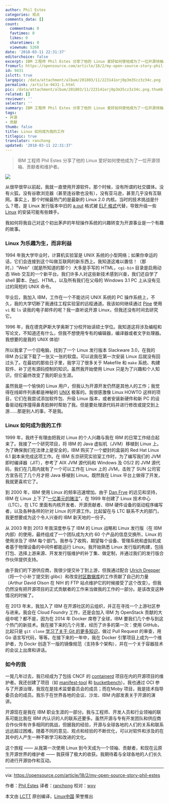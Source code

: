 ```yaml
---
author: Phil Estes
categories: 观点
comments_data: []
count:
  commentnum: 0
  favtimes: 0
  likes: 0
  sharetimes: 0
  viewnum: 5268
date: '2018-03-11 22:31:37'
editorchoice: false
excerpt: IBM 工程师 Phil Estes 分享了他的 Linux 爱好如何使他成为了一位开源领袖、贡献者和维护者。
fromurl: https://opensource.com/article/18/2/my-open-source-story-phil-estes
id: 9431
islctt: true
largepic: /data/attachment/album/201803/11/223141orj0p3m35cz3z34c.png
permalink: /article-9431-1.html
pic: /data/attachment/album/201803/11/223141orj0p3m35cz3z34c.png.thumb.jpg
related: []
reviewer: ''
selector: ''
summary: IBM 工程师 Phil Estes 分享了他的 Linux 爱好如何使他成为了一位开源领袖、贡献者和维护者。
tags:
- 开源
- 贡献
thumb: false
title: Linux 如何成为我的工作
titlepic: true
translator: ranchong
updated: '2018-03-11 22:31:37'
---
```



> 
> IBM 工程师 Phil Estes 分享了他的 Linux 爱好如何使他成为了一位开源领袖、贡献者和维护者。
> 
> 
> 


![](/data/attachment/album/201803/11/223141orj0p3m35cz3z34c.png)


从很早很早以前起，我就一直使用开源软件。那个时候，没有所谓的社交媒体。没有火狐，没有谷歌浏览器（甚至连谷歌也没有），没有亚马逊，甚至几乎没有互联网。事实上，那个时候最热门的是最新的 Linux 2.0 内核。当时的技术挑战是什么？嗯，是 Linux 发行版本中旧的 [a.out](https://en.wikipedia.org/wiki/A.out) 格式被 [ELF 格式](https://en.wikipedia.org/wiki/Executable_and_Linkable_Format)代替，导致升级一些 [Linux](https://opensource.com/node/19796) 的安装可能有些棘手。


我如何将我自己对这个初出茅庐的年轻操作系统的兴趣转变为开源事业是一个有趣的故事。


### Linux 为乐趣为生，而非利益


1994 年我大学毕业时，计算机实验室是 UNIX 系统的小型网络；如果你幸运的话，它们会连接到这个叫做互联网的新东西上。我知道这难以置信！（那时，）“Web”（就是所知道的那个）大多是手写的 HTML，`cgi-bin` 目录是启用动态 Web 交互的一个新平台。我们许多人对这些新技术感到兴奋，我们还自学了 shell 脚本、[Perl](https://opensource.com/node/25456)、HTML，以及所有我们在父母的 Windows 3.1 PC 上从没有见过的简短的 UNIX 命令。


毕业后，我加入 IBM，工作在一个不能访问 UNIX 系统的 PC 操作系统上，不久，我的大学切断了我通往工程实验室的远程通道。我该如何继续通过 [Pine](https://opensource.com/article/17/10/alpine-email-client) 使用 `vi` 和 `ls` 读我的电子邮件的呢？我一直听说开源 Linux，但我还没有时间去研究它。


1996 年，我在德克萨斯大学奥斯丁分校开始读硕士学位。我知道这将涉及编程和写论文，不知道还有什么，但我不想使用专有的编辑器，编译器或者文字处理器。我想要的是我的 UNIX 体验!


所以我拿了一个旧电脑，找到了一个 Linux 发行版本 Slackware 3.0，在我的 IBM 办公室下载了一张又一张的软盘。可以说我在第一次安装 Linux 后就没有回过头了。在最初的那些日子里，我学习了很多关于 Makefile 和 `make` 系统、构建软件、补丁还有源码控制的知识。虽然我开始使用 Linux 只是为了兴趣和个人知识，但它最终改变了我的职业生涯。


虽然我是一个愉快的 Linux 用户，但我认为开源开发仍然是其他人的工作；我觉得在线邮件列表都是神秘的 [UNIX](https://opensource.com/node/22781) 极客的。我很感激像 Linux HOWTO 这样的项目，它们在我尝试添加软件包、升级 Linux 版本，或者安装新硬件和新 PC 的设备驱动程序撞得鼻青脸肿时帮助了我。但是要处理源代码并进行修改或提交到上游……那是别人的事，不是我。


### Linux 如何成为我的工作


1999 年，我终于有理由把我对 Linux 的个人兴趣与我在 IBM 的日常工作结合起来了。我接了一个研究项目，将 IBM 的 Java 虚拟机（JVM）移植到 Linux 上。为了确保我们在法律上是安全的，IBM 购买了一个塑封的盒装的 Red Hat Linux 6.1 副本来完成这项工作。在 IBM 东京研究实验室工作时，为了编写我们的 JVM 即时编译器（JIT），参考了 AIX JVM 源代码和 Windows 及 OS/2 的 JVM 源代码，我们在几周内就有了一个可以工作在 Linux 上的 JVM，击败了 SUN 公司官方宣告花了几个月才把 Java 移植到 Linux。既然我在 Linux 平台上做得了开发，我就更喜欢它了。


到 2000 年，IBM 使用 Linux 的频率迅速增加。由于 [Dan Frye](https://www.linkedin.com/in/danieldfrye/) 的远见和坚持，IBM 在 Linux 上下了“[一亿美元的赌注](http://www-03.ibm.com/ibm/history/ibm100/us/en/icons/linux/)”，在 1999 年创建了 Linux 技术中心（LTC）。在 LTC 里面有内核开发者、开源贡献者、IBM 硬件设备的驱动程序编写者，以及各种各样的针对 Linux 的开源工作。比起留在与 LTC 联系不大的部门，我更想要成为这个令人兴奋的 IBM 新天地的一份子。


从 2003 年到 2013 年我深度参与了 IBM 的 Linux 战略和 Linux 发行版（在 IBM 内部）的使用，最终组成了一个团队成为大约 60 个产品的信息交换所，Linux 的使用涉及了 IBM 每个部门。我参与了收购，期望每个设备、管理系统和虚拟机或者基于物理设备的中间件都能运行 Linux。我开始熟悉 Linux 发行版的构建，包括打包、选择上游来源、开发发行版维护的补丁集、做定制，并通过我们的发行版合作伙伴提供支持。


由于我们的下游供应商，我很少提交补丁到上游，但我通过配合 [Ulrich Drepper](https://www.linkedin.com/in/ulrichdrepper/) （将一个小补丁提交到 glibc）和改变[时区数据库](https://en.wikipedia.org/wiki/Tz_database)的工作贡献了自己的力量（Arthur David Olson 在 NIH 的 FTP 站点维护它的时候接受了这个改变）。但我仍然没有把开源项目的正式贡献者的工作来当做我的工作的一部分。是该改变这种情况的时候了。


在 2013 年末，我加入了 IBM 在开源社区的云组织，并正在寻找一个上游社区参与进来。我会在 Cloud Foundry 工作，还是会加入 IBM 为 OpenStack 贡献的大组中呢？都不是，因为在 2014 年 Docker 席卷了全球，IBM 要我们几个参与到这个热门的新技术。我在接下来的几个月里，经历了许多的第一次：使用 GitHub，比起只是 `git clone` [学习了关于 Git 的更多知识](/article-9319-1.html)，做过 Pull Request 的审查，用 Go 语言写代码，等等。在接下来的一年中，我在 Docker 引擎项目上成为一个维护者，为 Dockr 创造下一版的镜像规范（支持多个架构），并在一个关于容器技术的会议上出席和讲话。


### 如今的我


一晃几年过去，我已经成为了包括 CNCF 的 [containerd](https://github.com/containerd/containerd) 项目在内的开源项目的维护者。我还创建了项目（如 [manifest-tool](https://github.com/estesp/manifest-tool) 和 [bucketbench](https://github.com/estesp/bucketbench)）。我也通过 OCI 参与了开源治理，我现在是技术监督委员会的成员；而在Moby 项目，我是技术指导委员会的成员。我乐于在世界各地的会议、沙龙、IBM 内部发表关于开源的演讲。


开源现在是我在 IBM 职业生涯的一部分。我与工程师、开发人员和行业领袖的联系可能比我在 IBM 内认识的人的联系还要多。虽然开源与专有开发团队和供应商合作伙伴有许多相同的挑战，但据我的经验，开源与全球各地的人们的关系和联系远远超过困难。随着不同的意见、观点和经验的不断优化，可以对软件和涉及的在其中的人产生一种不断学习和改进的文化。


这个旅程 —— 从我第一次使用 Linux 到今天成为一个领袖、贡献者，和现在云原生开源世界的维护者 —— 我获得了极大的收获。我期待着与全球各地的人们长久的进行开源协作和互动。




---


via: <https://opensource.com/article/18/2/my-open-source-story-phil-estes>


作者：[Phil Estes](https://opensource.com/users/estesp) 译者：[ranchong](https://github.com/ranchong) 校对：[wxy](https://github.com/wxy)


本文由 [LCTT](https://github.com/LCTT/TranslateProject) 原创编译，[Linux中国](https://linux.cn/) 荣誉推出